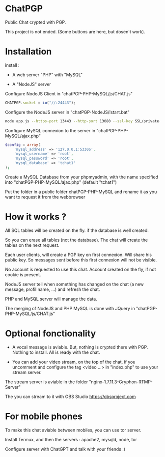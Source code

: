 # ChatPGP
 Public Chat crypted with PGP. 
 
 This project is not ended. (Some buttons are here, but dosen't work).
 
 
# Installation

install :

- A web server "PHP" with "MySQL"

- A "NodeJS" server

Configure NodeJS Client in "chatPGP-PHP-MySQL/js/CHAT.js"

```javascript
CHATPGP.socket = io("//:24443");
```

Configure the NodeJS server in "chatPGP-NodeJS/!start.bat"

```bash
node app.js --https-port 13443 --http-port 13080 --ssl-key SSL/private-key.pem --ssl-cert SSL/certificate.pem --ssl-ca SSL/ca.pem
```

Configure MySQL connexion to the server in "chatPGP-PHP-MySQL/ajax.php"

```php
$config = array(
	'mysql_address' => '127.0.0.1:53306',
	'mysql_username' => 'root',
	'mysql_password' => 'root',
	'mysql_database' => 'tchat1'
);
```

Create a MySQL Database from your phpmyadmin, with the name specified into "chatPGP-PHP-MySQL/ajax.php" (default "tchat1")

Put the folder in a public folder chatPGP-PHP-MySQL and rename it as you want to request it from the webbrowser

# How it works ?

All SQL tables will be created on the fly. if the database is well created.

So you can erase all tables (not the database). The chat will create the tables on the next request.

Each user clients, will create a PGP key on first connexion. Will share his public key. So messages sent before this first connexion will not be visible.

No account is requested to use this chat. Account created on the fly, if not cookie is present.

NodeJS server tell when something has changed on the chat (a new message, profil name, ...) and refresh the chat.

PHP and MySQL server will manage the data. 

The merging of NodeJS and PHP MySQL is done with JQuery in "chatPGP-PHP-MySQL/js/CHAT.js"


# Optional fonctionality 

- A vocal message is aviable. But, nothing is crypted there with PGP. Nothing to install. All is ready with the chat.

- You can add your video stream, on the top of the chat, if you uncomment and configure the tag <video ...></video> in "index.php" to use your stream server.

The stream server is aviable in the folder "nginx-1.7.11.3-Gryphon-RTMP-Server"

The you can stream to it with OBS Studio https://obsproject.com


# For mobile phones

To make this chat aviable between mobiles, you can use tor server. 

Install Termux, and then the servers : apache2, mysqld, node, tor

Configure server with ChatGPT and talk with your friends :)
